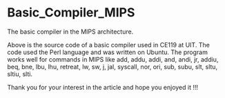 # Basic_Compiler_MIPS
The basic compiler in the MIPS architecture.


Above is the source code of a basic compiler used in CE119 at UIT. The code used the Perl language and was written on Ubuntu.
The program works well for commands in MIPS like add, addu, addi, and, andi, jr, addiu, beq, bne, lbu, lhu, retreat, lw, sw, j, jal, syscall, nor, ori, sub, subu, slt, sltu, sltiu, slti.

Thank you for your interest in the article and hope you enjoyed it !!!

